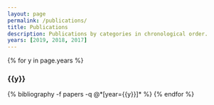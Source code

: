 ```yaml
---
layout: page
permalink: /publications/
title: Publications
description: Publications by categories in chronological order.
years: [2019, 2018, 2017]
---
```


{% for y in page.years %}
  <h3 class="year">{{y}}</h3>
  {% bibliography -f papers -q @*[year={{y}}]* %}
{% endfor %}
